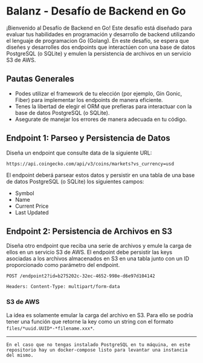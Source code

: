 # Balanz - Desafío de Backend en Go

¡Bienvenido al Desafío de Backend en Go! Este desafío está diseñado para evaluar tus habilidades en programación y desarrollo de backend utilizando el lenguaje de programacion Go (Golang).
En este desafío, se espera que diseñes y desarrolles dos endpoints que interactúen con una base de datos PostgreSQL (o SQLite) y emulen la persistencia de archivos en un servicio S3 de AWS.

## Pautas Generales

- Podes utilizar el framework de tu elección (por ejemplo, Gin Gonic, Fiber) para implementar los endpoints de manera eficiente.
- Tenes la libertad de elegir el ORM que prefieras para interactuar con la base de datos PostgreSQL (o SQLite).
- Asegurate de manejar los errores de manera adecuada en tu código.

## Endpoint 1: Parseo y Persistencia de Datos

Diseña un endpoint que consulte data de la siguiente URL:

`https://api.coingecko.com/api/v3/coins/markets?vs_currency=usd`

El endpoint deberá parsear estos datos y persistir en una tabla de una base de datos PostgreSQL (o SQLite) los siguientes campos:

- Symbol
- Name
- Current Price
- Last Updated

## Endpoint 2: Persistencia de Archivos en S3

Diseña otro endpoint que reciba una serie de archivos y emule la carga de ellos en un servicio S3 de AWS. El endpoint debe persistir las keys asociadas a los archivos almacenados en S3 en una tabla junto con un ID proporcionado como parámetro del endpoint.

```
POST /endpoint2?id=b275202c-32ec-4652-998e-d6e97d104142

Headers: Content-Type: multipart/form-data
```

### S3 de AWS

La idea es solamente emular la carga del archivo en S3. Para ello se podría tener una función que retorne la key como un string con el formato `files/*uuid.UUID*-*filename.xxx*`.

---

```
En el caso que no tengas instalado PostgreSQL en tu máquina, en este repositorio hay un docker-compose listo para levantar una instancia del mismo.
```
